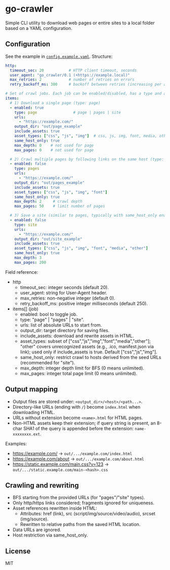# go-crawler

Simple CLI utility to download web pages or entire sites to a local folder based on a YAML configuration.

## Configuration

See the example in [`config.example.yaml`](config.example.yaml). Structure:

```yaml
http:
  timeout_sec: 20           # HTTP client timeout, seconds
  user_agent: "go_crawler/0.1 (+https://example.local)"
  max_retries: 2            # number of retries on errors
  retry_backoff_ms: 300     # backoff between retries (increasing per attempt)

# Set of crawl jobs. Each job can be enabled/disabled, has a type and a list of URLs
items:
  # 1) Download a single page (type: page)
  - enabled: true
    type: page                # page | pages | site
    urls:
      - "https://example.com/"
    output_dir: "out/page_example"
    include_assets: true
    asset_types: ["css", "js", "img"]  # css, js, img, font, media, other
    same_host_only: true
    max_depth: 0    # not used for page
    max_pages: 0    # not used for page

  # 2) Crawl multiple pages by following links on the same host (type: pages)
  - enabled: false
    type: pages
    urls:
      - "https://example.com/"
    output_dir: "out/pages_example"
    include_assets: true
    asset_types: ["css", "js", "img", "font"]
    same_host_only: true
    max_depth: 2     # crawl depth
    max_pages: 50    # limit number of pages

  # 3) Save a site (similar to pages, typically with same_host_only enabled)
  - enabled: false
    type: site
    urls:
      - "https://example.com/"
    output_dir: "out/site_example"
    include_assets: true
    asset_types: ["css", "js", "img", "font", "media", "other"]
    same_host_only: true
    max_depth: 3
    max_pages: 200
```

Field reference:
- http
  - timeout_sec: integer seconds (default 20).
  - user_agent: string for User-Agent header.
  - max_retries: non-negative integer (default 0).
  - retry_backoff_ms: positive integer milliseconds (default 250).
- items[] (job)
  - enabled: bool to toggle job.
  - type: "page" | "pages" | "site".
  - urls: list of absolute URLs to start from.
  - output_dir: target directory for saving files.
  - include_assets: download and rewrite assets in HTML.
  - asset_types: subset of ["css","js","img","font","media","other"]; "other" covers unrecognized assets (e.g., .ico, manifest.json via link); used only if include_assets is true. Default ["css","js","img"].
  - same_host_only: restrict crawl to hosts derived from the seed URLs (recommended for "site").
  - max_depth: integer depth limit for BFS (0 means unlimited).
  - max_pages: integer total page limit (0 means unlimited).

## Output mapping

- Output files are stored under: `<output_dir>/<host>/<path...>`.
- Directory-like URLs (ending with `/`) become `index.html` when downloading HTML.
- URLs without extension become `<name>.html` for HTML pages.
- Non-HTML assets keep their extension; if query string is present, an 8-char SHA1 of the query is appended before the extension: `name-xxxxxxxx.ext`.

Examples:
- https://example.com/ → `out/.../example.com/index.html`
- https://example.com/about → `out/.../example.com/about.html`
- https://static.example.com/main.css?v=123 → `out/.../static.example.com/main-<hash>.css`

## Crawling and rewriting

- BFS starting from the provided URLs (for "pages"/"site" types).
- Only http/https links considered; fragments ignored for uniqueness.
- Asset references rewritten inside HTML:
  - Attributes: href (link), src (script/img/source/video/audio), srcset (img/source).
  - Rewritten to relative paths from the saved HTML location.
- Data URLs are ignored.
- Host restriction via same_host_only.

## License

MIT